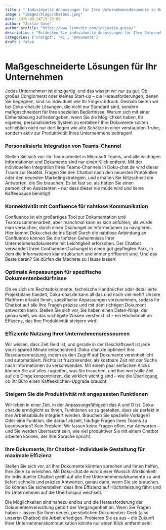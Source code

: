 ```yaml
---
title : " Individuelle Anpassungen für Ihre Unternehmensdokumente in Dokuchat.de"
image : "images/blogs/chatbox.jpeg"
date: 2020-09-24T19:13:05
author: "Justin Güse"
author_profile: "https://www.linkedin.com/in/justin-guese/"
description : "Entdecken Sie individuelle Anpassungen für Ihre Unternehmensdokumente bei Doku-chat.de. Integrieren Sie Teams oder Confluence und optimieren Sie Ihre Kommunikation effizient!"
categories: ['Chatgpt', 'KI', 'Dokumente']
draft : false
---
```


# Maßgeschneiderte Lösungen für Ihr Unternehmen  

Jedes Unternehmen ist einzigartig, und das wissen wir nur zu gut. Ob großes Conglomerat oder kleines Start-up – die Herausforderungen, denen Sie begegnen, sind so individuell wie Ihr Fingerabdruck. Deshalb bieten wir bei Doku-chat.de Lösungen, die nicht nur Standard sind, sondern maßgeschneidert für Ihre speziellen Bedürfnisse. Warum sich mit einer Einheitslösung zufriedengeben, wenn Sie die Möglichkeit haben, Ihr eigenes, personalisiertes System zu erstellen? Ihre Dokumente sollten schließlich nicht nur dort liegen wie alte Schätze in einer verstaubten Truhe, sondern aktiv zur Produktivität Ihres Unternehmens beitragen!

### Personalisierte Integration von Teams-Channel  

Stellen Sie sich vor: Ihr Team arbeitet in Microsoft Teams, und alle wichtigen Informationen und Dokumente sind nur einen Klick entfernt. Mit der individuellen Integration Ihres Teams-Channels in Doku-chat.de wird dieser Traum zur Realität. Fragen Sie den Chatbot nach den neuesten Protokollen oder den neuesten Marketingstrategien, und erhalten Sie blitzschnell die Antworten, die Sie brauchen. Es ist fast so, als hätten Sie einen persönlichen Assistenten – nur dass dieser nie müde wird und keine Kaffeepause benötigt! 

### Konnektivität mit Confluence für nahtlose Kommunikation  

Confluence ist ein großartiges Tool zur Dokumentation und Teamzusammenarbeit, aber manchmal kann es sich anfühlen, als würde man versuchen, durch einen Dschungel an Informationen zu navigieren. Hier kommt Doku-chat.de ins Spiel! Durch die nahtlose Anbindung an Confluence können Sie die tiefsten Geheimnisse Ihrer Unternehmensdokumente mit Leichtigkeit erforschen. Der Chatbot verwandelt Ihren Confluence-Dschungel in einen gut gepflegten Park, in dem die Informationen klar strukturiert und immer griffbereit sind. Und das Beste daran? Sie dürfen die Machete zu Hause lassen!

### Optimale Anpassungen für spezifische Dokumentenbedürfnisse  

Ob es sich um Rechtsdokumente, technische Handbücher oder detaillierte Projektpläne handelt, Doku-chat.de kann all das und noch viel mehr! Unsere Plattform erlaubt Ihnen, spezifische Anpassungen vorzunehmen, sodass Ihr Chatbot auf alle Ihre Fragen präzise und mit dem richtigen Dokument antworten kann. Stellen Sie sich vor, Sie haben einen Daten-Ninja, der genau weiß, wo das wichtigste Wissen versteckt ist – ein Höchstmaß an Effizienz, das Ihre Produktivität steigern wird.

### Effiziente Nutzung Ihrer Unternehmensressourcen  

Wir wissen, dass Zeit Geld ist, und gerade in der Geschäftswelt ist jede yours spared Minute entscheidend. Doku-chat.de optimiert Ihre Ressourcennutzung, indem es den Zugriff auf Dokumente vereinheitlicht und automatisiert. Nichts ist frustrierender, als kostbare Zeit mit der Suche nach Informationen zu verschwenden. Mit einem paar einfachen Klicks können Sie auf alles zugreifen, was Sie brauchen, und Ihre wertvolle Zeit auf die Dinge konzentrieren, die wirklich wichtig sind – wie die Überlegung, ob Ihr Büro einen Kaffeeküchen-Upgrade braucht!

### Steigern Sie die Produktivität mit angepassten Funktionen  

Wir leben in einer Zeit, in der Anpassungsfähigkeit das A und O ist. Doku-chat.de ermöglicht es Ihnen, Funktionen so zu gestalten, dass sie perfekt in Ihre Arbeitsabläufe integriert werden. Brauchen Sie spezielle Vorlagen? Oder eine Funktion, die darauf abzielt, häufige Fragen Ihres Teams zu beantworten? Kein Problem! Wir lassen keine Fragen offen, nur Antworten – und Sie werden überrascht sein, wie viel produktiver Sie mit einem Chatbot arbeiten können, der Ihre Sprache spricht.

### Ihre Dokumente, Ihr Chatbot - individuelle Gestaltung für maximale Effizienz  

Stellen Sie sich vor, all Ihre Dokumente könnten sprechen und Ihnen helfen, Ihre Ziele zu erreichen. Mit Doku-chat.de wird dieser Wunsch Wirklichkeit! Ihr individueller Chatbot greift auf alle Ihre Unternehmensdokumente zu und liefert schnelle und präzise Antworten, genau dann, wenn Sie sie brauchen. So können Sie sicherstellen, dass Ihre Effizienz auf Höchstleistung fährt und Ihr Unternehmen auf die Überholspur wechselt. 

Die Möglichkeiten sind nahezu endlos und die Herausforderung der Dokumentenverwaltung gehört der Vergangenheit an. Wenn Sie Fragen haben – lassen Sie Ihren neuen, persönlichen Dokumenten-Geek (also unseren Chatbot) die Arbeit erledigen. Probieren Sie es aus – die Zukunft Ihrer Unternehmenskommunikation könnte nur einen Klick entfernt sein!